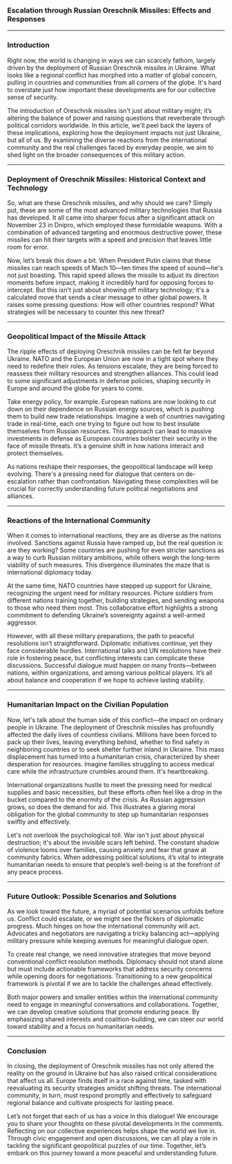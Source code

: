 ### **Escalation through Russian Oreschnik Missiles: Effects and Responses**

---

### **Introduction**

Right now, the world is changing in ways we can scarcely fathom, largely driven by the deployment of Russian Oreschnik missiles in Ukraine. What looks like a regional conflict has morphed into a matter of global concern, pulling in countries and communities from all corners of the globe. It's hard to overstate just how important these developments are for our collective sense of security.

The introduction of Oreschnik missiles isn't just about military might; it’s altering the balance of power and raising questions that reverberate through political corridors worldwide. In this article, we'll peel back the layers of these implications, exploring how the deployment impacts not just Ukraine, but all of us. By examining the diverse reactions from the international community and the real challenges faced by everyday people, we aim to shed light on the broader consequences of this military action.

---

### **Deployment of Oreschnik Missiles: Historical Context and Technology**

So, what are these Oreschnik missiles, and why should we care? Simply put, these are some of the most advanced military technologies that Russia has developed. It all came into sharper focus after a significant attack on November 23 in Dnipro, which employed these formidable weapons. With a combination of advanced targeting and enormous destructive power, these missiles can hit their targets with a speed and precision that leaves little room for error.

Now, let’s break this down a bit. When President Putin claims that these missiles can reach speeds of Mach 10—ten times the speed of sound—he's not just boasting. This rapid speed allows the missile to adjust its direction moments before impact, making it incredibly hard for opposing forces to intercept. But this isn't just about showing off military technology; it's a calculated move that sends a clear message to other global powers. It raises some pressing questions: How will other countries respond? What strategies will be necessary to counter this new threat?

---

### **Geopolitical Impact of the Missile Attack**

The ripple effects of deploying Oreschnik missiles can be felt far beyond Ukraine. NATO and the European Union are now in a tight spot where they need to redefine their roles. As tensions escalate, they are being forced to reassess their military resources and strengthen alliances. This could lead to some significant adjustments in defense policies, shaping security in Europe and around the globe for years to come.

Take energy policy, for example. European nations are now looking to cut down on their dependence on Russian energy sources, which is pushing them to build new trade relationships. Imagine a web of countries navigating trade in real-time, each one trying to figure out how to best insulate themselves from Russian resources. This approach can lead to massive investments in defense as European countries bolster their security in the face of missile threats. It’s a genuine shift in how nations interact and protect themselves.

As nations reshape their responses, the geopolitical landscape will keep evolving. There's a pressing need for dialogue that centers on de-escalation rather than confrontation. Navigating these complexities will be crucial for correctly understanding future political negotiations and alliances.

---

### **Reactions of the International Community**

When it comes to international reactions, they are as diverse as the nations involved. Sanctions against Russia have ramped up, but the real question is: are they working? Some countries are pushing for even stricter sanctions as a way to curb Russian military ambitions, while others weigh the long-term viability of such measures. This divergence illuminates the maze that is international diplomacy today.

At the same time, NATO countries have stepped up support for Ukraine, recognizing the urgent need for military resources. Picture soldiers from different nations training together, building strategies, and sending weapons to those who need them most. This collaborative effort highlights a strong commitment to defending Ukraine’s sovereignty against a well-armed aggressor.

However, with all these military preparations, the path to peaceful resolutions isn’t straightforward. Diplomatic initiatives continue, yet they face considerable hurdles. International talks and UN resolutions have their role in fostering peace, but conflicting interests can complicate these discussions. Successful dialogue must happen on many fronts—between nations, within organizations, and among various political players. It’s all about balance and cooperation if we hope to achieve lasting stability.

---

### **Humanitarian Impact on the Civilian Population**

Now, let's talk about the human side of this conflict—the impact on ordinary people in Ukraine. The deployment of Oreschnik missiles has profoundly affected the daily lives of countless civilians. Millions have been forced to pack up their lives, leaving everything behind, whether to find safety in neighboring countries or to seek shelter further inland in Ukraine. This mass displacement has turned into a humanitarian crisis, characterized by sheer desperation for resources. Imagine families struggling to access medical care while the infrastructure crumbles around them. It's heartbreaking.

International organizations hustle to meet the pressing need for medical supplies and basic necessities, but these efforts often feel like a drop in the bucket compared to the enormity of the crisis. As Russian aggression grows, so does the demand for aid. This illustrates a glaring moral obligation for the global community to step up humanitarian responses swiftly and effectively.

Let's not overlook the psychological toll. War isn't just about physical destruction; it's about the invisible scars left behind. The constant shadow of violence looms over families, causing anxiety and fear that gnaw at community fabrics. When addressing political solutions, it’s vital to integrate humanitarian needs to ensure that people’s well-being is at the forefront of any peace process.

---

### **Future Outlook: Possible Scenarios and Solutions**

As we look toward the future, a myriad of potential scenarios unfolds before us. Conflict could escalate, or we might see the flickers of diplomatic progress. Much hinges on how the international community will act. Advocates and negotiators are navigating a tricky balancing act—applying military pressure while keeping avenues for meaningful dialogue open.

To create real change, we need innovative strategies that move beyond conventional conflict resolution methods. Diplomacy should not stand alone but must include actionable frameworks that address security concerns while opening doors for negotiations. Transitioning to a new geopolitical framework is pivotal if we are to tackle the challenges ahead effectively.

Both major powers and smaller entities within the international community need to engage in meaningful conversations and collaborations. Together, we can develop creative solutions that promote enduring peace. By emphasizing shared interests and coalition-building, we can steer our world toward stability and a focus on humanitarian needs.

---

### **Conclusion**

In closing, the deployment of Oreschnik missiles has not only altered the reality on the ground in Ukraine but has also raised critical considerations that affect us all. Europe finds itself in a race against time, tasked with reevaluating its security strategies amidst shifting threats. The international community, in turn, must respond promptly and effectively to safeguard regional balance and cultivate prospects for lasting peace.

Let’s not forget that each of us has a voice in this dialogue! We encourage you to share your thoughts on these pivotal developments in the comments. Reflecting on our collective experiences helps shape the world we live in. Through civic engagement and open discussions, we can all play a role in tackling the significant geopolitical puzzles of our time. Together, let’s embark on this journey toward a more peaceful and understanding future.
